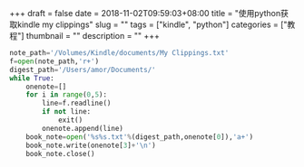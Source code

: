 +++ 
draft = false
date = 2018-11-02T09:59:03+08:00
title = "使用python获取kindle my clippings"
slug = "" 
tags = ["kindle", "python"]
categories = ["教程"]
thumbnail = "<no value>"
description = ""
+++


```py
note_path='/Volumes/Kindle/documents/My Clippings.txt'
f=open(note_path,'r+')
digest_path='/Users/amor/Documents/'
while True:
    onenote=[]
    for i in range(0,5):
        line=f.readline()
        if not line:
            exit()
        onenote.append(line)
    book_note=open('%s%s.txt'%(digest_path,onenote[0]),'a+')
    book_note.write(onenote[3]+'\n')
    book_note.close()
```
